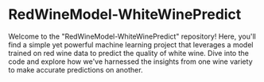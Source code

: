 # RedWineModel-WhiteWinePredict
Welcome to the "RedWineModel-WhiteWinePredict" repository! Here, you'll find a simple yet powerful machine learning project that leverages a model trained on red wine data to predict the quality of white wine. Dive into the code and explore how we've harnessed the insights from one wine variety to make accurate predictions on another.
